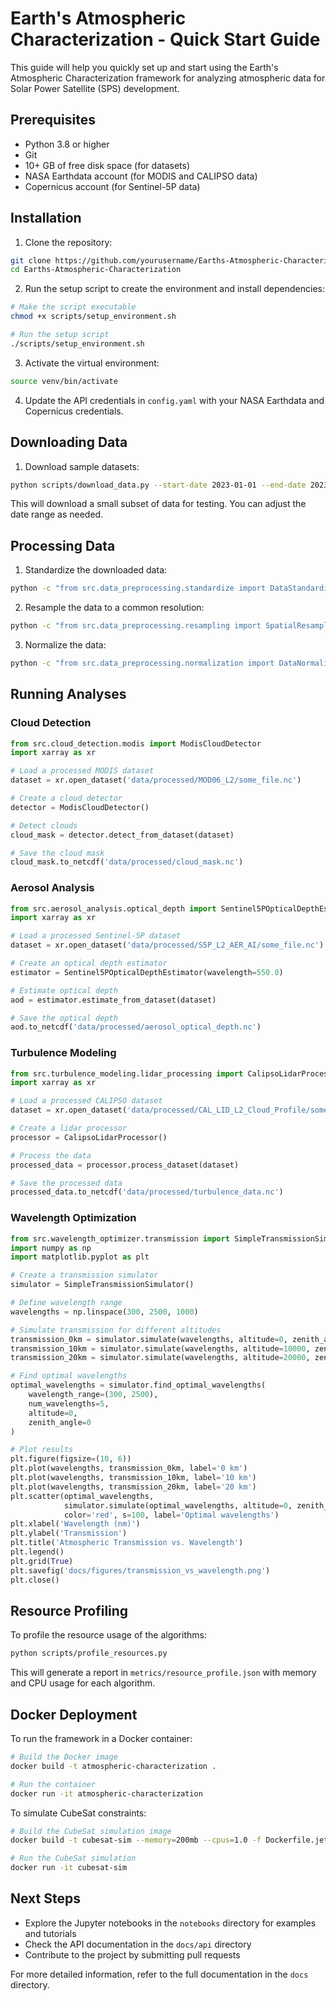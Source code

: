 # Earth's Atmospheric Characterization - Quick Start Guide

This guide will help you quickly set up and start using the Earth's Atmospheric Characterization framework for analyzing atmospheric data for Solar Power Satellite (SPS) development.

## Prerequisites

- Python 3.8 or higher
- Git
- 10+ GB of free disk space (for datasets)
- NASA Earthdata account (for MODIS and CALIPSO data)
- Copernicus account (for Sentinel-5P data)

## Installation

1. Clone the repository:
```bash
git clone https://github.com/yourusername/Earths-Atmospheric-Characterization.git
cd Earths-Atmospheric-Characterization
```

2. Run the setup script to create the environment and install dependencies:
```bash
# Make the script executable
chmod +x scripts/setup_environment.sh

# Run the setup script
./scripts/setup_environment.sh
```

3. Activate the virtual environment:
```bash
source venv/bin/activate
```

4. Update the API credentials in `config.yaml` with your NASA Earthdata and Copernicus credentials.

## Downloading Data

1. Download sample datasets:
```bash
python scripts/download_data.py --start-date 2023-01-01 --end-date 2023-01-05
```

This will download a small subset of data for testing. You can adjust the date range as needed.

## Processing Data

1. Standardize the downloaded data:
```bash
python -c "from src.data_preprocessing.standardize import DataStandardizer; standardizer = DataStandardizer(); standardizer.standardize_directory(Path('data/raw'))"
```

2. Resample the data to a common resolution:
```bash
python -c "from src.data_preprocessing.resampling import SpatialResampler; resampler = SpatialResampler(); resampler.resample_directory(Path('data/processed'))"
```

3. Normalize the data:
```bash
python -c "from src.data_preprocessing.normalization import DataNormalizer; normalizer = DataNormalizer(); normalizer.normalize_directory(Path('data/processed'))"
```

## Running Analyses

### Cloud Detection

```python
from src.cloud_detection.modis import ModisCloudDetector
import xarray as xr

# Load a processed MODIS dataset
dataset = xr.open_dataset('data/processed/MOD06_L2/some_file.nc')

# Create a cloud detector
detector = ModisCloudDetector()

# Detect clouds
cloud_mask = detector.detect_from_dataset(dataset)

# Save the cloud mask
cloud_mask.to_netcdf('data/processed/cloud_mask.nc')
```

### Aerosol Analysis

```python
from src.aerosol_analysis.optical_depth import Sentinel5POpticalDepthEstimator
import xarray as xr

# Load a processed Sentinel-5P dataset
dataset = xr.open_dataset('data/processed/S5P_L2_AER_AI/some_file.nc')

# Create an optical depth estimator
estimator = Sentinel5POpticalDepthEstimator(wavelength=550.0)

# Estimate optical depth
aod = estimator.estimate_from_dataset(dataset)

# Save the optical depth
aod.to_netcdf('data/processed/aerosol_optical_depth.nc')
```

### Turbulence Modeling

```python
from src.turbulence_modeling.lidar_processing import CalipsoLidarProcessor
import xarray as xr

# Load a processed CALIPSO dataset
dataset = xr.open_dataset('data/processed/CAL_LID_L2_Cloud_Profile/some_file.nc')

# Create a lidar processor
processor = CalipsoLidarProcessor()

# Process the data
processed_data = processor.process_dataset(dataset)

# Save the processed data
processed_data.to_netcdf('data/processed/turbulence_data.nc')
```

### Wavelength Optimization

```python
from src.wavelength_optimizer.transmission import SimpleTransmissionSimulator
import numpy as np
import matplotlib.pyplot as plt

# Create a transmission simulator
simulator = SimpleTransmissionSimulator()

# Define wavelength range
wavelengths = np.linspace(300, 2500, 1000)

# Simulate transmission for different altitudes
transmission_0km = simulator.simulate(wavelengths, altitude=0, zenith_angle=0)
transmission_10km = simulator.simulate(wavelengths, altitude=10000, zenith_angle=0)
transmission_20km = simulator.simulate(wavelengths, altitude=20000, zenith_angle=0)

# Find optimal wavelengths
optimal_wavelengths = simulator.find_optimal_wavelengths(
    wavelength_range=(300, 2500),
    num_wavelengths=5,
    altitude=0,
    zenith_angle=0
)

# Plot results
plt.figure(figsize=(10, 6))
plt.plot(wavelengths, transmission_0km, label='0 km')
plt.plot(wavelengths, transmission_10km, label='10 km')
plt.plot(wavelengths, transmission_20km, label='20 km')
plt.scatter(optimal_wavelengths, 
            simulator.simulate(optimal_wavelengths, altitude=0, zenith_angle=0),
            color='red', s=100, label='Optimal wavelengths')
plt.xlabel('Wavelength (nm)')
plt.ylabel('Transmission')
plt.title('Atmospheric Transmission vs. Wavelength')
plt.legend()
plt.grid(True)
plt.savefig('docs/figures/transmission_vs_wavelength.png')
plt.close()
```

## Resource Profiling

To profile the resource usage of the algorithms:

```bash
python scripts/profile_resources.py
```

This will generate a report in `metrics/resource_profile.json` with memory and CPU usage for each algorithm.

## Docker Deployment

To run the framework in a Docker container:

```bash
# Build the Docker image
docker build -t atmospheric-characterization .

# Run the container
docker run -it atmospheric-characterization
```

To simulate CubeSat constraints:

```bash
# Build the CubeSat simulation image
docker build -t cubesat-sim --memory=200mb --cpus=1.0 -f Dockerfile.jetson .

# Run the CubeSat simulation
docker run -it cubesat-sim
```

## Next Steps

- Explore the Jupyter notebooks in the `notebooks` directory for examples and tutorials
- Check the API documentation in the `docs/api` directory
- Contribute to the project by submitting pull requests

For more detailed information, refer to the full documentation in the `docs` directory.
